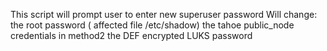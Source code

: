 This script will prompt user to enter new superuser password
Will change:
    the root password ( affected file /etc/shadow)
    the tahoe public_node credentials in method2
    the DEF encrypted LUKS password
